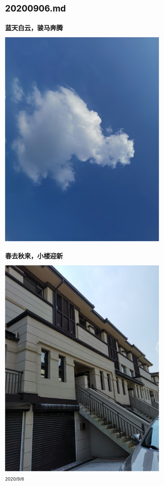# 20200906.md

## 蓝天白云，骏马奔腾

![](../../assets/001/IMG_20200906_132724.jpg)

## 春去秋来，小楼迎新

![](../../assets/001/IMG_20200906_122349.jpg)

2020/9/6